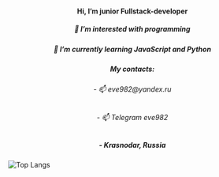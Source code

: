 <h4 align="center">Hi, I’m junior Fullstack-developer</h4>
<h5 align="center">👀 I’m interested with programming</h5>
<h5 align="center">🌱 I’m currently learning JavaScript and Python</h5>
<h5 align="center">My contacts:</h5>
<h6 align="center">- 📫 eve982@yandex.ru</h5>
<h6 align="center">- 📫 Telegram eve982</h5>
<h5 align="center">- Krasnodar, Russia</h5>
<!-- - 💞️ I’m looking to collaborate on ... -->


![Top Langs](https://github-readme-stats.vercel.app/api/top-langs/?username=eve982&layout=compact&hide=shell,procfile&show_icons=true&theme=graywhite)
